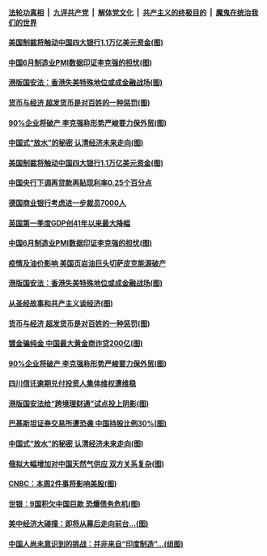 

####  [法轮功真相](../../../../basic/blob/master/README.md?t=07011402) &nbsp;|&nbsp; [九评共产党](../../../../9ping.md/blob/master/README.md?t=07011402) &nbsp;|&nbsp; [解体党文化](../../../../jtdwh.md/blob/master/README.md?t=07011402)  &nbsp;|&nbsp; [共产主义的终极目的](../../../../gczydzjmd.md/blob/master/README.md?t=07011402) &nbsp;|&nbsp; [魔鬼在统治我们的世界](../../../../mgztzwmdsj.md/blob/master/README.md?t=07011402) 

#### [美国制裁将触动中国四大银行1.1万亿美元资金(图)](../pages/p5/938247.md?t=07011402) 

#### [中国6月制造业PMI数据印证李克强的担忧(图)](../pages/p5/938245.md?t=07011402) 

#### [港版国安法：香港失美特殊地位或成金融战场(图)](../pages/p5/938230.md?t=07011402) 

#### [货币与经济 超发货币是对百姓的一种惩罚(图)](../pages/p5/938130.md?t=07011402) 

#### [90%企业将破产 李克强称形势严峻要力保外贸(图)](../pages/p5/938142.md?t=07011402) 

#### [中国式“放水”的秘密 认清经济未来走向(图)](../pages/p5/938113.md?t=07011402) 

#### [美国制裁将触动中国四大银行1.1万亿美元资金(图)](../pages/p5/938247.md?t=07011402) 

#### [中国央行下调再贷款再贴现利率0.25个百分点](../pages/p5/938264.md?t=07011402) 

#### [德国商业银行考虑进一步裁员7000人](../pages/p5/938262.md?t=07011402) 

#### [英国第一季度GDP创41年以来最大降幅](../pages/p5/938261.md?t=07011402) 

#### [中国6月制造业PMI数据印证李克强的担忧(图)](../pages/p5/938245.md?t=07011402) 

#### [疫情及油价影响 美国页岩油巨头切萨皮克能源破产](../pages/p5/938232.md?t=07011402) 

#### [港版国安法：香港失美特殊地位或成金融战场(图)](../pages/p5/938230.md?t=07011402) 

#### [从圣经故事和共产主义谈经济(图)](../pages/p5/938133.md?t=07011402) 

#### [货币与经济 超发货币是对百姓的一种惩罚(图)](../pages/p5/938130.md?t=07011402) 

#### [镀金骗纯金 中国最大黄金商诈贷200亿(图)](../pages/p5/938160.md?t=07011402) 

#### [90%企业将破产 李克强称形势严峻要力保外贸(图)](../pages/p5/938142.md?t=07011402) 

#### [四川信讬逾期兑付投资人集体维权遭维稳](../pages/p5/938159.md?t=07011402) 

#### [港版国安法给“跨境理财通”试点投上阴影(图)](../pages/p5/938156.md?t=07011402) 

#### [巴基斯坦证券交易所遭恐袭 中国持股比例30%(图)](../pages/p5/938118.md?t=07011402) 

#### [中国式“放水”的秘密 认清经济未来走向(图)](../pages/p5/938113.md?t=07011402) 

#### [俄拟大幅增加对中国天然气供应 双方关系复杂(图)](../pages/p5/938110.md?t=07011402) 

#### [CNBC：本周2件事将影响美股(图)](../pages/p5/938078.md?t=07011402) 

#### [世银︰9国积欠中国巨款 恐爆债务危机(图)](../pages/p5/938074.md?t=07011402) 

#### [美中经济大碰撞：即将从幕后走向前台…(图)](../pages/p5/938024.md?t=07011402) 

#### [中国人尚未意识到的挑战：并非来自“印度制造”…(组图)](../pages/p5/938013.md?t=07011402) 

